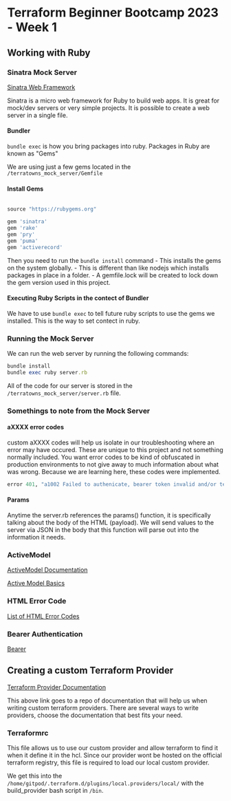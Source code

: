 # Terraform Beginner Bootcamp 2023 - Week 1

## Working with Ruby

### Sinatra Mock Server

[Sinatra Web Framework](https://sinatrarb.com/)

Sinatra is a micro web framework for Ruby to build web apps. It is great for mock/dev servers or very simple projects. It is possible to create a web server in a single file.

#### Bundler
`bundle exec` is how you bring packages into ruby. Packages in Ruby are known as "Gems"

We are using just a few gems located in the `/terratowns_mock_server/Gemfile`

#### Install Gems

```rb

source "https://rubygems.org"

gem 'sinatra'
gem 'rake'
gem 'pry'
gem 'puma'
gem 'activerecord'
```

Then you need to run the `bundle install` command
    - This installs the gems on the system globally.
    - This is different than like nodejs which installs packages in place in a folder.
    - A gemfile.lock will be created to lock down the gem version used in this project.

#### Executing Ruby Scripts in the contect of Bundler

We have to use `bundle exec` to tell future ruby scripts to use the gems we installed. This is the way to set contect in ruby.

### Running the Mock Server

We can run the web server by running the following commands:

```rb
bundle install
bundle exec ruby server.rb
```

All of the code for our server is stored in the `/terratowns_mock_server/server.rb` file.

### Somethings to note from the Mock Server

#### aXXXX error codes

custom aXXXX codes will help us isolate in our troubleshooting where an error may have occured. These are unique to this project and not something normally included. You want error codes to be kind of obfuscated in production environments to not give away to much information about what was wrong. Because we are learning here, these codes were implemented.

```rb
error 401, "a1002 Failed to authenicate, bearer token invalid and/or teacherseat_user_uuid invalid"
```
#### Params

Anytime the server.rb references the params() function, it is specifically talking about the body of the HTML (payload). We will send values to the server via JSON in the body that this function will parse out into the information it needs.

### ActiveModel

[ActiveModel Documentation](/terratowns_mock_server/server.rb)

[Active Model Basics](https://guides.rubyonrails.org/active_model_basics.html)


### HTML Error Code

[List of HTML Error Codes](https://en.wikipedia.org/wiki/List_of_HTTP_status_codes)

### Bearer Authentication

[Bearer](https://swagger.io/docs/specification/authentication/bearer-authentication/)

## Creating a custom Terraform Provider

[Terraform Provider Documentation](https://developer.hashicorp.com/terraform/tutorials/providers)

This above link goes to a repo of documentation that will help us when writing custom terraform providers. There are several ways to write providers, choose the documentation that best fits your need.

### Terraformrc

This file allows us to use our custom provider and allow terraform to find it when it define it in the hcl. Since our provider wont be hosted on the official terraform registry, this file is required to load our local custom provider. 

We get this into the `/home/gitpod/.terraform.d/plugins/local.providers/local/` with the build_provider bash script in `/bin`.
